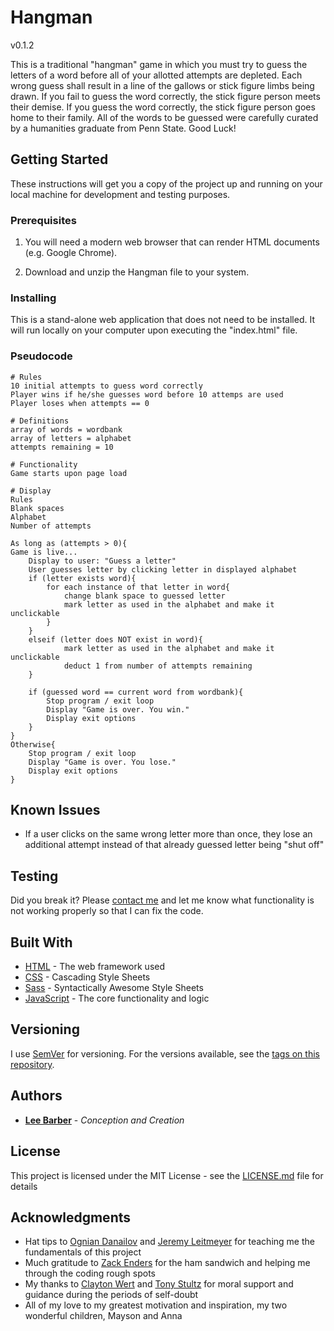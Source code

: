 # Hangman

v0.1.2

This is a traditional "hangman" game in which you must try to guess the letters of a word before all of your allotted attempts are depleted.  Each wrong guess shall result in a line of the gallows or stick figure limbs being drawn.  If you fail to guess the word correctly, the stick figure person meets their  demise.  If you guess the word correctly, the stick figure person goes home to their family.  All of the words to be guessed were carefully curated by a humanities graduate from Penn State.  Good Luck!

## Getting Started

These instructions will get you a copy of the project up and running on your local machine for development and testing purposes.

### Prerequisites

1. You will need a modern web browser that can render HTML documents (e.g. Google Chrome).

2. Download and unzip the Hangman file to your system.

### Installing

This is a stand-alone web application that does not need to be installed. It will run locally on your computer upon executing the "index.html" file.

### Pseudocode

```
# Rules
10 initial attempts to guess word correctly
Player wins if he/she guesses word before 10 attemps are used
Player loses when attempts == 0

# Definitions
array of words = wordbank
array of letters = alphabet
attempts remaining = 10

# Functionality
Game starts upon page load

# Display
Rules
Blank spaces
Alphabet
Number of attempts

As long as (attempts > 0){
Game is live...
	Display to user: "Guess a letter"
	User guesses letter by clicking letter in displayed alphabet
	if (letter exists word){
		for each instance of that letter in word{
			change blank space to guessed letter
			mark letter as used in the alphabet and make it unclickable
		}
	}
	elseif (letter does NOT exist in word){
			mark letter as used in the alphabet and make it unclickable
			deduct 1 from number of attempts remaining
	}
	
	if (guessed word == current word from wordbank){
		Stop program / exit loop
		Display "Game is over. You win."
		Display exit options
	}
}
Otherwise{
	Stop program / exit loop
	Display "Game is over. You lose."
	Display exit options
}

```

## Known Issues

* If a user clicks on the same wrong letter more than once, they lose an additional attempt instead of that already guessed letter being "shut off"

## Testing

Did you break it?  Please [contact me](mailto:lfb11@alumni.psu.edu) and let me know what functionality is not working properly so that I can fix the code.

## Built With

* [HTML](https://developers.google.com/web) - The web framework used
* [CSS](https://developer.mozilla.org/en-US/docs/Web/CSS) - Cascading Style Sheets
* [Sass](https://sass-lang.com) - Syntactically Awesome Style Sheets
* [JavaScript](https://www.javascript.com) - The core functionality and logic

## Versioning

I use [SemVer](http://semver.org/) for versioning. For the versions available, see the [tags on this repository](https://github.com/lee-barber/Hangman/tags). 

## Authors

* **[Lee Barber](https://www.linkedin.com/in/lfb11)** - *Conception and Creation*

## License

This project is licensed under the MIT License - see the [LICENSE.md](LICENSE.md) file for details

## Acknowledgments

* Hat tips to [Ognian Danailov](https://www.linkedin.com/in/oggidanailov) and [Jeremy Leitmeyer](https://www.linkedin.com/in/jleitmeyer) for teaching me the fundamentals of this project
* Much gratitude to [Zack Enders](https://github.com/ZackEnders) for the ham sandwich and helping me through the coding rough spots
* My thanks to [Clayton Wert](https://www.linkedin.com/in/clayton-wert) and [Tony Stultz](https://www.linkedin.com/in/anthony-stultz-7861156/) for moral support and guidance during the periods of self-doubt
* All of my love to my greatest motivation and inspiration, my two wonderful children, Mayson and Anna